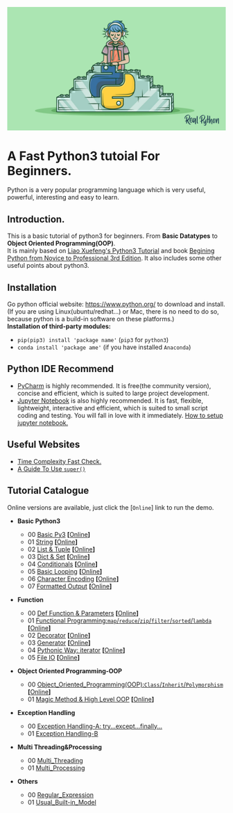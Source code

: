 ![](https://github.com/Huixxi/Fast-Py3/blob/master/images/a.jpg)
# A Fast Python3 tutoial For Beginners.  
Python is a very popular programming language which is very useful, powerful, interesting and easy to learn.  

## Introduction.
This is a basic tutorial of python3 for beginners. From **Basic Datatypes** to **Object Oriented Programming(OOP)**.   
It is mainly based on [Liao Xuefeng's Python3 Tutorial][1] and book [Begining Python from Novice to Professional 3rd Edition][2]. It also includes some other useful points about python3.  

## Installation
Go python official website: https://www.python.org/ to download and install.(If you are using Linux(ubuntu/redhat...) or Mac, there is no need to do so, because python is a build-in software on these platforms.)  
**Installation of third-party modules:**  
* `pip(pip3) install 'package name'` (`pip3` for `python3`)
* `conda install 'package ame'` (if you have installed `Anaconda`)

## Python IDE Recommend
* [PyCharm](https://www.jetbrains.com/pycharm/) is highly recommended. It is free(the community version), concise and efficient, which is suited to large project development.
* [Jupyter Notebook](https://jupyter.org/) is also highly recommended. It is fast, flexible, lightweight, interactive and efficient, which is suited to small script coding and testing. You will fall in love with it immediately. [How to setup jupyter notebook.][3]

## Useful Websites
* [Time Complexity Fast Check.](https://wiki.python.org/moin/TimeComplexity)
* [A Guide To Use `super()`](https://rhettinger.wordpress.com/2011/05/26/super-considered-super/)

## Tutorial Catalogue
Online versions are available, just click the [`Online`] link to run the demo.
+ **Basic Python3**
  * 00 [Basic Py3][10] **[**[Online][100]**]**
  * 01 [String][11] **[**[Online][101]**]**
  * 02 [List & Tuple][12] **[**[Online][102]**]**
  * 03 [Dict & Set][13] **[**[Online][103]**]**
  * 04 [Conditionals][14] **[**[Online][104]**]**
  * 05 [Basic Looping][15] **[**[Online][105]**]**
  * 06 [Character Encoding][16] **[**[Online][106]**]**
  * 07 [Formatted Output][17] **[**[Online][107]**]**

+ **Function**
  * 00 [Def Function & Parameters][20] **[**[Online][200]**]**
  * 01 [Functional Programming:`map`/`reduce`/`zip`/`filter`/`sorted`/`lambda`][21] **[**[Online][201]**]**
  * 02 [Decorator][22] **[**[Online][202]**]**
  * 03 [Generator][23] **[**[Online][203]**]**
  * 04 [Pythonic Way: iterator][24] **[**[Online][204]**]**
  * 05 [File IO][25] **[**[Online][205]**]**

+ **Object Oriented Programming-OOP**
  * 00 [Object_Oriented_Programming(OOP):`Class`/`Inherit`/`Polymorphism`][30] **[**[Online][300]**]**
  * 01 [Magic Method & High Level OOP][31] **[**[Online][301]**]**

+ **Exception Handling**
  * 00 [Exception Handling-A: try...except...finally...][40]
  * 01 [Exception Handling-B][41]

+ **Multi Threading&Processing**
  * 00 [Multi_Threading][50]
  * 01 [Multi_Processing][51]
  
+ **Others**
  * 00 [Regular_Expression][61]
  * 01 [Usual_Built-in_Model][62]






[1]: https://www.liaoxuefeng.com/wiki/0014316089557264a6b348958f449949df42a6d3a2e542c000
[2]: https://www.oreilly.com/library/view/beginning-python-from/9781484200285/
[3]: https://www.cycygogo.cn/2017/06/09/Linux%E6%9C%8D%E5%8A%A1%E5%99%A8%E4%B8%8A%E6%90%AD%E5%BB%BATensorFlow%E6%9C%BA%E5%99%A8%E5%AD%A6%E4%B9%A0%E7%8E%AF%E5%A2%83/



[10]: https://github.com/Huixxi/Fast-Py3/blob/master/00%20Basic%20Python3/00_Basic_Py3.ipynb
[11]: https://github.com/Huixxi/Fast-Py3/blob/master/00%20Basic%20Python3/01_String.ipynb
[12]: https://github.com/Huixxi/Fast-Py3/blob/master/00%20Basic%20Python3/02_List_Tuple.ipynb
[13]: https://github.com/Huixxi/Fast-Py3/blob/master/00%20Basic%20Python3/03_Dict_Set.ipynb
[14]: https://github.com/Huixxi/Fast-Py3/blob/master/00%20Basic%20Python3/04_Conditionals.ipynb
[15]: https://github.com/Huixxi/Fast-Py3/blob/master/00%20Basic%20Python3/05_Looping.ipynb
[16]: https://github.com/Huixxi/Fast-Py3/blob/master/00%20Basic%20Python3/06_Character_Encoding.ipynb
[17]: https://github.com/Huixxi/Fast-Py3/blob/master/00%20Basic%20Python3/07_Print_Methods.ipynb

[20]: https://github.com/Huixxi/Fast-Py3/blob/master/01%20Function/00_Def_Function.ipynb
[21]: https://github.com/Huixxi/Fast-Py3/blob/master/01%20Function/01_Function_Tools.ipynb
[22]: https://github.com/Huixxi/Fast-Py3/blob/master/01%20Function/02_Decorator.ipynb
[23]: https://github.com/Huixxi/Fast-Py3/blob/master/01%20Function/03_Generator.ipynb
[24]: https://github.com/Huixxi/Fast-Py3/blob/master/01%20Function/04_Pythonic_Way.ipynb
[25]: https://github.com/Huixxi/Fast-Py3/blob/master/01%20Function/05_FILE_IO.ipynb

[30]: https://github.com/Huixxi/Fast-Py3/blob/master/02%20Object%20Oriented%20Programming-OOP/00_Object_Oriented_Programming(OOP).ipynb
[31]: https://github.com/Huixxi/Fast-Py3/blob/master/02%20Object%20Oriented%20Programming-OOP/01_Object_Oriented_Programming(OOP)High_Level.ipynb

[40]: https://github.com/Huixxi/Python3-For-Novice/blob/master/03%20Exception%20Handling/00_Exception_Handling-A.ipynb
[41]: https://github.com/Huixxi/Python3-For-Novice/blob/master/03%20Exception%20Handling/01_Exception_Handling-B.ipynb

[50]: https://github.com/Huixxi/Python3-For-Novice/blob/master/04%20Multi%20Threading_Processing/00_Multi_Threading.ipynb
[51]: https://github.com/Huixxi/Python3-For-Novice/blob/master/04%20Multi%20Threading_Processing/01_Multi_Processing.ipynb

[61]: https://github.com/Huixxi/Python3-For-Novice/blob/master/05%20Others/00_Regular_Expression.ipynb
[62]: https://github.com/Huixxi/Python3-For-Novice/blob/master/05%20Others/01_Usual_Built-in_Model.ipynb


[100]: https://colab.research.google.com/drive/1MCXL3TyFveA7ByTnZ2lvisQhxvlkBJbx
[101]: https://colab.research.google.com/drive/1YrxK5Mm1OaiwlO5UdZvu-ZO-GBu898Oz
[102]: https://colab.research.google.com/drive/1U_x_--uB0Mp3ZL9zsND3garaPeOip13N
[103]: https://colab.research.google.com/drive/1-53UYLXoMdwjs5Wob_NYIZb2SWm7R6bV
[104]: https://colab.research.google.com/drive/1xQ_SvnaOoXU21ttERp5P-QWgE0_Td9Ee
[105]: https://colab.research.google.com/drive/1o69TicBWP9mL9T-W6yDXo07yi3Axy7vU
[106]: https://colab.research.google.com/drive/1iLD23S2iYaACKBIoeS7Xbigi_NsGLY6R
[107]: https://colab.research.google.com/drive/1itxOHfzc5E5B3Wrnj9e5EfsvxUNlw_Oi

[200]: https://colab.research.google.com/drive/17n80tonpWMo8L4nV3NwWUFjh60IVuI-P
[201]: https://colab.research.google.com/drive/1sT9NakRuhI1Jw1Rv_fR221aZ1TenavDA
[202]: https://colab.research.google.com/drive/1Rok7oCS1wws3KT7277m4l0nEl7nCnJSH
[203]: https://colab.research.google.com/drive/1QWC-BG3QRZbTjh0MFHcJbLQ2hm1XLOGR
[204]: https://colab.research.google.com/drive/17QAfi0SLWWsuEBbOvqf2myBXcj7gnD_u
[205]: https://colab.research.google.com/drive/1pOEFqMI9jStiy902gdyvZ1WwTg_lXGSp

[300]: https://colab.research.google.com/drive/1HYz9HSKUVvE0FcAEZZRC8QGCmcjvgzdf
[301]: https://colab.research.google.com/drive/1gdlpOwbonFB3y7I9gbxEOHyCUoytdJTp
